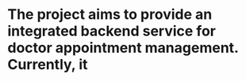 # The project aims to provide an integrated backend service for doctor appointment management. Currently, it 
